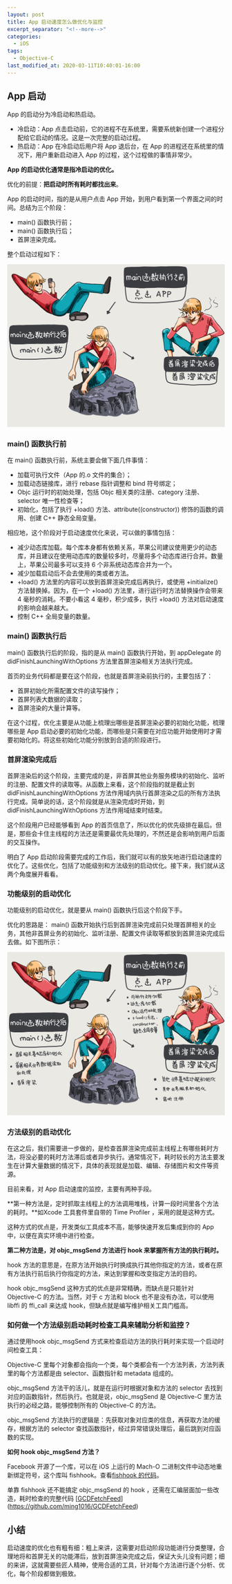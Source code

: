 ```yaml
---
layout: post
title: App 启动速度怎么做优化与监控
excerpt_separator: "<!--more-->"
categories:
  - iOS
tags:
  - Objective-C
last_modified_at: 2020-03-11T10:40:01-16:00
---
```


## App 启动

App 的启动分为冷启动和热启动。

- 冷启动：App 点击启动前，它的进程不在系统里，需要系统新创建一个进程分配给它启动的情况。这是一次完整的启动过程。
- 热启动：App 在冷启动后用户将 App 退后台，在 App 的进程还在系统里的情况下，用户重新启动进入 App 的过程，这个过程做的事情非常少。

**App 的启动优化通常是指冷启动的优化。**

优化的前提：**把启动时所有耗时都找出来**。

App 的启动时间，指的是从用户点击 App 开始，到用户看到第一个界面之间的时间。总结为三个阶段：

- main() 函数执行前；
- main() 函数执行后；
- 首屏渲染完成。

整个启动过程如下：

![img](../assets/images/8af7e23cd98c8add88e2f8ed3405ed81.png)

### main() 函数执行前

在 main() 函数执行前，系统主要会做下面几件事情：

- 加载可执行文件（App 的.o 文件的集合）；
- 加载动态链接库，进行 rebase 指针调整和 bind 符号绑定；
- Objc 运行时的初始处理，包括 Objc 相关类的注册、category 注册、selector 唯一性检查等；
- 初始化，包括了执行 +load() 方法、attribute((constructor)) 修饰的函数的调用、创建 C++ 静态全局变量。

相应地，这个阶段对于启动速度优化来说，可以做的事情包括：

- 减少动态库加载。每个库本身都有依赖关系，苹果公司建议使用更少的动态库，并且建议在使用动态库的数量较多时，尽量将多个动态库进行合并。数量上，苹果公司最多可以支持 6 个非系统动态库合并为一个。
- 减少加载启动后不会去使用的类或者方法。
- +load() 方法里的内容可以放到首屏渲染完成后再执行，或使用 +initialize() 方法替换掉。因为，在一个 +load() 方法里，进行运行时方法替换操作会带来 4 毫秒的消耗。不要小看这 4 毫秒，积少成多，执行 +load() 方法对启动速度的影响会越来越大。
- 控制 C++ 全局变量的数量。

### main() 函数执行后

main() 函数执行后的阶段，指的是从 main() 函数执行开始，到 appDelegate 的 didFinishLaunchingWithOptions 方法里首屏渲染相关方法执行完成。

首页的业务代码都是要在这个阶段，也就是首屏渲染前执行的，主要包括了：

- 首屏初始化所需配置文件的读写操作；
- 首屏列表大数据的读取；
- 首屏渲染的大量计算等。

在这个过程，优化主要是从功能上梳理出哪些是首屏渲染必要的初始化功能，梳理哪些是 App 启动必要的初始化功能，而哪些是只需要在对应功能开始使用时才需要初始化的。将这些初始化功能分别放到合适的阶段进行。

### 首屏渲染完成后

首屏渲染后的这个阶段，主要完成的是，非首屏其他业务服务模块的初始化、监听的注册、配置文件的读取等。从函数上来看，这个阶段指的就是截止到 didFinishLaunchingWithOptions 方法作用域内执行首屏渲染之后的所有方法执行完成。简单说的话，这个阶段就是从渲染完成时开始，到 didFinishLaunchingWithOptions 方法作用域结束时结束。

这个阶段用户已经能够看到 App 的首页信息了，所以优化的优先级排在最后。但是，那些会卡住主线程的方法还是需要最优先处理的，不然还是会影响到用户后面的交互操作。

明白了 App 启动阶段需要完成的工作后，我们就可以有的放矢地进行启动速度的优化了。这些优化，包括了功能级别和方法级别的启动优化。接下来，我们就从这两个角度展开看看。

### 功能级别的启动优化

功能级别的启动优化，就是要从 main() 函数执行后这个阶段下手。

优化的思路是： main() 函数开始执行后到首屏渲染完成前只处理首屏相关的业务，其他非首屏业务的初始化、监听注册、配置文件读取等都放到首屏渲染完成后去做。如下图所示：

![f30f438d447e81132dd520e657427419](../assets/images/f30f438d447e81132dd520e657427419.png)

### 方法级别的启动优化

在这之后，我们需要进一步做的，是检查首屏渲染完成前主线程上有哪些耗时方法，将没必要的耗时方法滞后或者异步执行。通常情况下，耗时较长的方法主要发生在计算大量数据的情况下，具体的表现就是加载、编辑、存储图片和文件等资源。

目前来看，对 App 启动速度的监控，主要有两种手段。

**第一种方法是，定时抓取主线程上的方法调用堆栈，计算一段时间里各个方法的耗时。**如Xcode 工具套件里自带的 Time Profiler ，采用的就是这种方式。

这种方式的优点是，开发类似工具成本不高，能够快速开发后集成到你的 App 中，以便在真实环境中进行检查。

**第二种方法是，对 objc_msgSend 方法进行 hook 来掌握所有方法的执行耗时。**

hook 方法的意思是，在原方法开始执行时换成执行其他你指定的方法，或者在原有方法执行前后执行你指定的方法，来达到掌握和改变指定方法的目的。

hook objc_msgSend 这种方式的优点是非常精确，而缺点是只能针对 Objective-C 的方法。当然，对于 c 方法和 block 也不是没有办法，可以使用 libffi 的 ffi_call 来达成 hook，但缺点就是编写维护相关工具门槛高。

### 如何做一个方法级别启动耗时检查工具来辅助分析和监控？

通过使用hook objc_msgSend 方式来检查启动方法的执行耗时来实现一个启动时间检查工具：

Objective-C 里每个对象都会指向一个类，每个类都会有一个方法列表，方法列表里的每个方法都是由 selector、函数指针和 metadata 组成的。

objc_msgSend 方法干的活儿，就是在运行时根据对象和方法的 selector 去找到对应的函数指针，然后执行。也就是说，objc_msgSend 是 Objective-C 里方法执行的必经之路，能够控制所有的 Objective-C 的方法。

objc_msgSend 方法执行的逻辑是：先获取对象对应类的信息，再获取方法的缓存，根据方法的 selector 查找函数指针，经过异常错误处理后，最后跳到对应函数的实现。

**如何 hook objc_msgSend 方法？**

Facebook 开源了一个库，可以在 iOS 上运行的 Mach-O 二进制文件中动态地重新绑定符号，这个库叫 fishhook。查看[fishhook 的代码](https://github.com/facebook/fishhook)。

单靠 fishhook 还不能搞定 objc_msgSend 的 hook ，还需在汇编层面加一些改造，耗时检查的完整代码 [[GCDFetchFeed](https://github.com/ming1016/GCDFetchFeed)](https://github.com/ming1016/GCDFetchFeed)

## 小结

启动速度的优化也有粗有细：粗上来讲，这需要对启动阶段功能进行分类整理，合理地将和首屏无关的功能滞后，放到首屏渲染完成之后，保证大头儿没有问题；细的来讲，这就需要些匠人精神，使用合适的工具，针对每个方法进行逐个分析、优化，每个阶段都做到极致。



## 